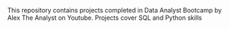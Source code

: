 This repository contains projects completed in Data Analyst Bootcamp by Alex The Analyst on Youtube. Projects cover SQL and Python skills

